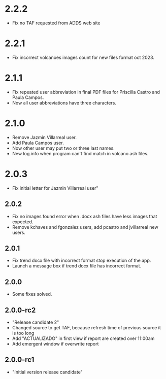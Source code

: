 # 2.2.2

- Fix no TAF requested from ADDS web site

# 2.2.1

- Fix incorrect volcanoes images count for new files format oct 2023. 

# 2.1.1

- Fix repeated user abbreviation in final PDF files for Priscilla Castro and
  Paula Campos.
- Now all user abbreviations have three characters.

# 2.1.0

- Remove Jazmín Villarreal user.
- Add Paula Campos user.
- Now other user may put two or three last names.
- New log.info when program can't find match in volcano ash files.

# 2.0.3

- Fix initial letter for Jazmin Villarreal user"

## 2.0.2

- Fix no images found error when .docx ash files have less images that expected.
- Remove kchaves and fgonzalez users, add pcastro and jvillarreal new users.

## 2.0.1

- Fix trend docx file with incorrect format stop execution of the app.
- Launch a message box if trend docx file has incorrect format.

## 2.0.0

- Some fixes solved.

## 2.0.0-rc2

- "Release candidate 2"
- Changed source to get TAF, because refresh time of previous source it is too long
- Add "ACTUALIZADO" in first view if report are created over 11:00am
- Add emergent window if overwrite report

## 2.0.0-rc1

- "Initial version release candidate"